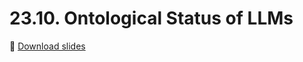 # 23.10. Ontological Status of LLMs

📍 [Download slides](https://raw.githubusercontent.com/maxschmaltz/Course-LLM-based-Assistants/main/llm-based-assistants/sessions/block1_intro/2310/2310.pdf)

<object data="https://raw.githubusercontent.com/maxschmaltz/Course-LLM-based-Assistants/main/llm-based-assistants/sessions/block1_intro/2310/2310.pdf" width="1000" height="1000" type="application/pdf"></object>